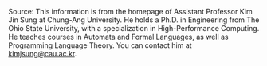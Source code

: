 Source: This information is from the homepage of Assistant Professor Kim Jin Sung at Chung-Ang University. 
He holds a Ph.D. in Engineering from The Ohio State University, with a specialization in High-Performance Computing. He teaches courses in Automata and Formal Languages, as well as Programming Language Theory. 
You can contact him at kimjsung@cau.ac.kr.